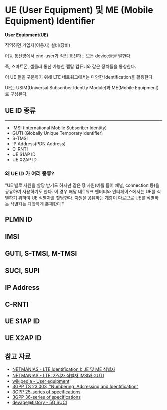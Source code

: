 # UE (User Equipment) 및 ME (Mobile Equipment) Identifier

**User Equipment(UE)**

직역하면 가입자(이용자) 설비(장비)   

이동 통신망에서 end-user가 직접 통신하는 모든 device들을 말한다.

즉, 스마트폰, 셀룰러 통신 가능한 랩탑 컴퓨터와 같은 장치들을 통칭한다.

이 UE 들을 구분하기 위해 LTE 네트워크에서는 다양한 Identification을 활용한다.

UE는 USIM(Universal Subscriber Identity Module)과 ME(Mobile Equipment)로 구성된다.

## UE ID 종류
---
- IMSI (International Mobile Subscriber Identity)
- GUTI (Globally Unique Temporary Identifier)
- S-TMSI
- IP Address(PDN Address)
- C-RNTI
- UE S1AP ID
- UE X2AP ID

### 왜 UE ID 가 여러 종류?
"UE 별로 자원을 할당 받기도 하지만 같은 망 자원(예를 들어 채널, connection 등)을 공유하여 사용하기도 한다. 이 경우 해당 네트워크 엔터티와 인터페이스에서는 UE를 식별하기 위하여 UE 식별자를 할당한다. 자원을 공유하는 계층이 다르므로 UE를 식별하는 식별자는 다양하게 존재한다."


## PLMN ID

## IMSI

## GUTI, S-TMSI, M-TMSI

## SUCI, SUPI

## IP Address

## C-RNTI
## UE S1AP ID
## UE X2AP ID

## 참고 자료
- [NETMANIAS - LTE Identification I: UE 및 ME 식별자](https://www.netmanias.com/ko/?m=view&id=techdocs&no=5156)
- [NETMANIAS - LTE: 가입자 식별자 IMSI와 GUTI](https://www.netmanias.com/ko/?m=view&id=blog&no=5375)
- [wikipedia - User equipment](https://en.wikipedia.org/wiki/User_equipment)
- [3GPP TS 23.003, “Numbering, Addressing and Identification”](https://portal.3gpp.org/desktopmodules/Specifications/SpecificationDetails.aspx?specificationId=729)
- [3GPP 25-series of specifications](https://www.3gpp.org/DynaReport/25-series.htm)
- [3GPP 36-series of specifications](https://www.3gpp.org/DynaReport/36-series.htm)
- [devage@tistory - 5G SUCI](https://devage.tistory.com/64)